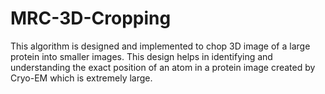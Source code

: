 # MRC-3D-Cropping

This algorithm is designed and implemented to chop 3D image of a large protein into smaller images. 
This design helps in identifying and understanding the exact position of an atom in a protein image created by Cryo-EM which is extremely large.
